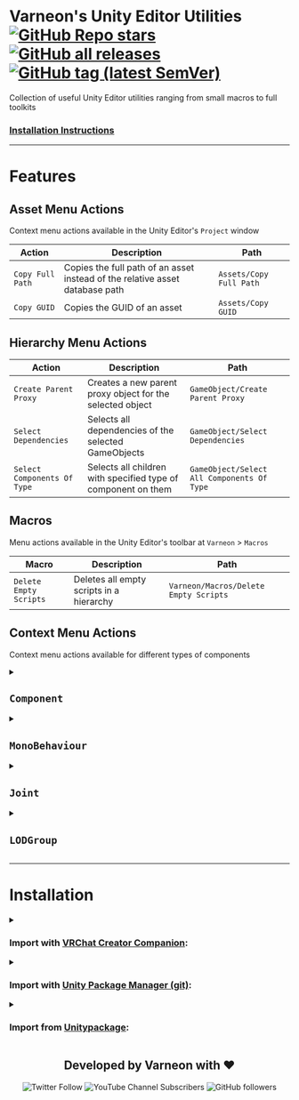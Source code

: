 # Varneon's Unity Editor Utilities [![GitHub Repo stars](https://img.shields.io/github/stars/Varneon/UnityEditorUtilities?style=flat&label=Stars)](https://github.com/Varneon/UnityEditorUtilities/stargazers) [![GitHub all releases](https://img.shields.io/github/downloads/Varneon/UnityEditorUtilities/total?color=blue&label=Downloads&style=flat)](https://github.com/Varneon/UnityEditorUtilities/releases) [![GitHub tag (latest SemVer)](https://img.shields.io/github/v/tag/Varneon/UnityEditorUtilities?color=blue&label=Release&sort=semver&style=flat)](https://github.com/Varneon/UnityEditorUtilities/releases/latest)

Collection of useful Unity Editor utilities ranging from small macros to full toolkits

### [Installation Instructions](#installation)

---

# Features

## Asset Menu Actions

Context menu actions available in the Unity Editor's `Project` window

| Action | Description | Path |
| - | - | - |
| `Copy Full Path` | Copies the full path of an asset instead of the relative asset database path | `Assets/Copy Full Path` |
| `Copy GUID` | Copies the GUID of an asset | `Assets/Copy GUID` |

## Hierarchy Menu Actions

| Action | Description | Path |
| - | - | - |
| `Create Parent Proxy` | Creates a new parent proxy object for the selected object | `GameObject/Create Parent Proxy` |
| `Select Dependencies` | Selects all dependencies of the selected GameObjects | `GameObject/Select Dependencies` |
| `Select Components Of Type` | Selects all children with specified type of component on them | `GameObject/Select All Components Of Type` |

## Macros

Menu actions available in the Unity Editor's toolbar at `Varneon` > `Macros`

| Macro | Description | Path |
| - | - | - |
| `Delete Empty Scripts` | Deletes all empty scripts in a hierarchy | `Varneon/Macros/Delete Empty Scripts` |

## Context Menu Actions

Context menu actions available for different types of components

<details>
<summary>

## `Component`</summary>

| Action | Description |
| - | - |
| `Find Components Of Type In Scene` | Finds all components of type in scene |

</details><details>
<summary>

## `MonoBehaviour`</summary>

| Action | Description |
| - | - |
| `Select Script` | Selects the source script of the MonoBehaviour |

</details><details>
<summary>

## `Joint`</summary>

| Action | Description |
| - | - |
| `Set Connected Body To Parent` | Sets the nearest Rigidbody in any parent as connected body of the joint |
| `Set Connected Body To Child` | Sets the nearest Rigidbody in any child as connected body of the joint |

</details><details>
<summary>

## `LODGroup`</summary>

| Action | Description |
| - | - |
| `Remove Missing Renderers` | Removes missing renderer references from LODGroup. Prevents severe editor [errors](https://github.com/Varneon/UnityEditorUtilities/issues/10) |

</details>

---

# Installation

<details><summary>

### Import with [VRChat Creator Companion](https://vcc.docs.vrchat.com/vpm/packages#user-packages):</summary>

> Coming Soon™

</details><details><summary>

### Import with [Unity Package Manager (git)](https://docs.unity3d.com/2019.4/Documentation/Manual/upm-ui-giturl.html):</summary>

> 1. In the Unity toolbar, select `Window` > `Package Manager` > `[+]` > `Add package from git URL...` 
> 2. Copy and paste the following link into the URL input field: <pre lang="md">https://github.com/Varneon/UnityEditorUtilities.git?path=/Packages/com.varneon.editor-utilities</pre>

</details><details><summary>

### Import from [Unitypackage](https://docs.unity3d.com/2019.4/Documentation/Manual/AssetPackagesImport.html):</summary>

> 1. Download latest `com.varneon.editor-utilities.unitypackage` from [here](https://github.com/Varneon/UnityEditorUtilities/releases/latest)
> 2. Import the downloaded .unitypackage into your Unity project

</details>

<div align="center">

## Developed by Varneon with :hearts:

![Twitter Follow](https://img.shields.io/twitter/follow/Varneon?color=%231c9cea&label=%40Varneon&logo=Twitter&style=for-the-badge)
![YouTube Channel Subscribers](https://img.shields.io/youtube/channel/subscribers/UCKTxeXy7gyaxr-YA9qGWOYg?color=%23FF0000&label=Varneon&logo=YouTube&style=for-the-badge)
![GitHub followers](https://img.shields.io/github/followers/Varneon?color=%23303030&label=Varneon&logo=GitHub&style=for-the-badge)

</div>
